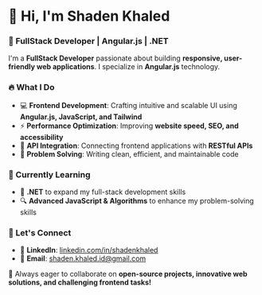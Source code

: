 # 👋 Hi, I'm Shaden Khaled  

### 🚀 FullStack Developer | Angular.js | .NET  

I'm a **FullStack Developer** passionate about building **responsive, user-friendly web applications**. I specialize in **Angular.js** technology.  

### 🔥 What I Do  
- 💻 **Frontend Development**: Crafting intuitive and scalable UI using **Angular.js, JavaScript, and Tailwind**  
- ⚡ **Performance Optimization**: Improving **website speed, SEO, and accessibility**  
- 🔗 **API Integration**: Connecting frontend applications with **RESTful APIs**  
- 📌 **Problem Solving**: Writing clean, efficient, and maintainable code  

### 🎯 Currently Learning  
- 🔷 **.NET** to expand my full-stack development skills  
- 🔍 **Advanced JavaScript & Algorithms** to enhance my problem-solving skills  

### 🤝 Let's Connect  
- 🔗 **LinkedIn**: [linkedin.com/in/shadenkhaled](#)  
- 📩 **Email**: shaden.khaled.id@gmail.com  

🚀 Always eager to collaborate on **open-source projects, innovative web solutions, and challenging frontend tasks!**  
